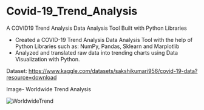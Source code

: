 # Covid-19_Trend_Analysis

A COVID19 Trend Analysis Data Analysis Tool Built with Python Libraries

* Created a COVID-19 Trend Analysis Data Analysis Tool with the help of Python Libraries such as: NumPy, Pandas, Sklearn and Marplotlib
* Analyzed and translated raw data into trending charts using Data Visualization with Python.

Dataset: https://www.kaggle.com/datasets/sakshikumari956/covid-19-data?resource=download

Image- Worldwide Trend Analysis

![WorldwideTrend](https://user-images.githubusercontent.com/48985776/232414745-abe3a2a5-1548-42be-ad10-61e06848ea23.png)


